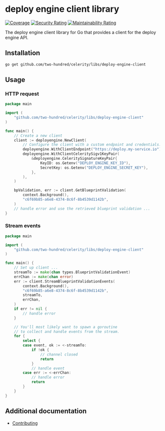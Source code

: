 # deploy engine client library

[![Coverage](https://sonarcloud.io/api/project_badges/measure?project=two-hundred_celerity-deploy-engine-client&metric=coverage)](https://sonarcloud.io/summary/new_code?id=two-hundred_celerity-deploy-engine-client)
[![Security Rating](https://sonarcloud.io/api/project_badges/measure?project=two-hundred_celerity-deploy-engine-client&metric=security_rating)](https://sonarcloud.io/summary/new_code?id=two-hundred_celerity-deploy-engine-client)
[![Maintainability Rating](https://sonarcloud.io/api/project_badges/measure?project=two-hundred_celerity-deploy-engine-client&metric=sqale_rating)](https://sonarcloud.io/summary/new_code?id=two-hundred_celerity-deploy-engine-client)

The deploy engine client library for Go that provides a client for the deploy engine API.

## Installation

```bash
go get github.com/two-hundred/celerity/libs/deploy-engine-client
```

## Usage

### HTTP request

```go
package main

import (
    "github.com/two-hundred/celerity/libs/deploy-engine-client"
)

func main() {
    // Create a new client
    client := deployengine.NewClient(
        // Configure the client with a custom endpoint and credentials.
        deployengine.WithClientEndpoint("https://deploy.my-service.io"),
        deployengine.WithClientCeleritySigv1KeyPair(
            &deployengine.CeleritySignatureKeyPair{
                KeyID: os.Getenv("DEPLOY_ENGINE_KEY_ID"),
                SecretKey: os.Getenv("DEPLOY_ENGINE_SECRET_KEY"),
            },
        ),
    )

    bpValidation, err := client.GetBlueprintValidation(
        context.Background(),
        "c6f69b85-a6e8-4374-8c6f-8b4539d1142b",
    )
    // handle error and use the retrieved blueprint validation ...
}
```

### Stream events

```go
package main

import (
    "github.com/two-hundred/celerity/libs/deploy-engine-client"
)

func main() {
    // Set up client ...
	streamTo := make(chan types.BlueprintValidationEvent)
	errChan := make(chan error)
	err := client.StreamBlueprintValidationEvents(
		context.Background(),
		"c6f69b85-a6e8-4374-8c6f-8b4539d1142b",
		streamTo,
		errChan,
	)
    if err != nil {
        // handle error
    }

    // You'll most likely want to spawn a goroutine
    // to collect and handle events from the stream.
    for {
        select {
        case event, ok := <-streamTo:
            if !ok {
                // channel closed
                return
            }
            // handle event
        case err := <-errChan:
            // handle error
            return
        }
    }
}
```

## Additional documentation

- [Contributing](docs/CONTRIBUTING.md)
